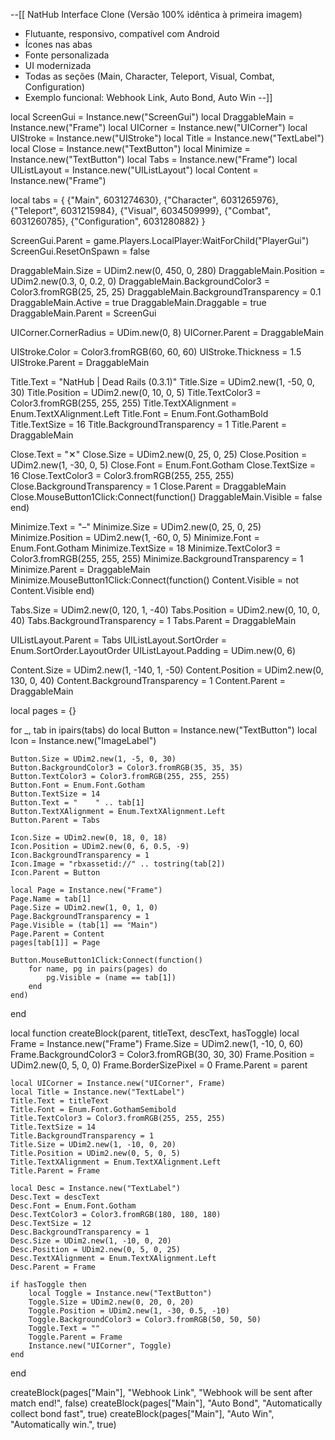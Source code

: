 --[[
  NatHub Interface Clone (Versão 100% idêntica à primeira imagem)
  - Flutuante, responsivo, compatível com Android
  - Ícones nas abas
  - Fonte personalizada
  - UI modernizada
  - Todas as seções (Main, Character, Teleport, Visual, Combat, Configuration)
  - Exemplo funcional: Webhook Link, Auto Bond, Auto Win
--]]

local ScreenGui = Instance.new("ScreenGui")
local DraggableMain = Instance.new("Frame")
local UICorner = Instance.new("UICorner")
local UIStroke = Instance.new("UIStroke")
local Title = Instance.new("TextLabel")
local Close = Instance.new("TextButton")
local Minimize = Instance.new("TextButton")
local Tabs = Instance.new("Frame")
local UIListLayout = Instance.new("UIListLayout")
local Content = Instance.new("Frame")

local tabs = {
    {"Main", 6031274630},
    {"Character", 6031265976},
    {"Teleport", 6031215984},
    {"Visual", 6034509999},
    {"Combat", 6031260785},
    {"Configuration", 6031280882}
}

ScreenGui.Parent = game.Players.LocalPlayer:WaitForChild("PlayerGui")
ScreenGui.ResetOnSpawn = false

DraggableMain.Size = UDim2.new(0, 450, 0, 280)
DraggableMain.Position = UDim2.new(0.3, 0, 0.2, 0)
DraggableMain.BackgroundColor3 = Color3.fromRGB(25, 25, 25)
DraggableMain.BackgroundTransparency = 0.1
DraggableMain.Active = true
DraggableMain.Draggable = true
DraggableMain.Parent = ScreenGui

UICorner.CornerRadius = UDim.new(0, 8)
UICorner.Parent = DraggableMain

UIStroke.Color = Color3.fromRGB(60, 60, 60)
UIStroke.Thickness = 1.5
UIStroke.Parent = DraggableMain

Title.Text = "NatHub | Dead Rails (0.3.1)"
Title.Size = UDim2.new(1, -50, 0, 30)
Title.Position = UDim2.new(0, 10, 0, 5)
Title.TextColor3 = Color3.fromRGB(255, 255, 255)
Title.TextXAlignment = Enum.TextXAlignment.Left
Title.Font = Enum.Font.GothamBold
Title.TextSize = 16
Title.BackgroundTransparency = 1
Title.Parent = DraggableMain

Close.Text = "✕"
Close.Size = UDim2.new(0, 25, 0, 25)
Close.Position = UDim2.new(1, -30, 0, 5)
Close.Font = Enum.Font.Gotham
Close.TextSize = 16
Close.TextColor3 = Color3.fromRGB(255, 255, 255)
Close.BackgroundTransparency = 1
Close.Parent = DraggableMain
Close.MouseButton1Click:Connect(function()
    DraggableMain.Visible = false
end)

Minimize.Text = "–"
Minimize.Size = UDim2.new(0, 25, 0, 25)
Minimize.Position = UDim2.new(1, -60, 0, 5)
Minimize.Font = Enum.Font.Gotham
Minimize.TextSize = 18
Minimize.TextColor3 = Color3.fromRGB(255, 255, 255)
Minimize.BackgroundTransparency = 1
Minimize.Parent = DraggableMain
Minimize.MouseButton1Click:Connect(function()
    Content.Visible = not Content.Visible
end)

Tabs.Size = UDim2.new(0, 120, 1, -40)
Tabs.Position = UDim2.new(0, 10, 0, 40)
Tabs.BackgroundTransparency = 1
Tabs.Parent = DraggableMain

UIListLayout.Parent = Tabs
UIListLayout.SortOrder = Enum.SortOrder.LayoutOrder
UIListLayout.Padding = UDim.new(0, 6)

Content.Size = UDim2.new(1, -140, 1, -50)
Content.Position = UDim2.new(0, 130, 0, 40)
Content.BackgroundTransparency = 1
Content.Parent = DraggableMain

local pages = {}

for _, tab in ipairs(tabs) do
    local Button = Instance.new("TextButton")
    local Icon = Instance.new("ImageLabel")

    Button.Size = UDim2.new(1, -5, 0, 30)
    Button.BackgroundColor3 = Color3.fromRGB(35, 35, 35)
    Button.TextColor3 = Color3.fromRGB(255, 255, 255)
    Button.Font = Enum.Font.Gotham
    Button.TextSize = 14
    Button.Text = "    " .. tab[1]
    Button.TextXAlignment = Enum.TextXAlignment.Left
    Button.Parent = Tabs

    Icon.Size = UDim2.new(0, 18, 0, 18)
    Icon.Position = UDim2.new(0, 6, 0.5, -9)
    Icon.BackgroundTransparency = 1
    Icon.Image = "rbxassetid://" .. tostring(tab[2])
    Icon.Parent = Button

    local Page = Instance.new("Frame")
    Page.Name = tab[1]
    Page.Size = UDim2.new(1, 0, 1, 0)
    Page.BackgroundTransparency = 1
    Page.Visible = (tab[1] == "Main")
    Page.Parent = Content
    pages[tab[1]] = Page

    Button.MouseButton1Click:Connect(function()
        for name, pg in pairs(pages) do
            pg.Visible = (name == tab[1])
        end
    end)
end

local function createBlock(parent, titleText, descText, hasToggle)
    local Frame = Instance.new("Frame")
    Frame.Size = UDim2.new(1, -10, 0, 60)
    Frame.BackgroundColor3 = Color3.fromRGB(30, 30, 30)
    Frame.Position = UDim2.new(0, 5, 0, 0)
    Frame.BorderSizePixel = 0
    Frame.Parent = parent

    local UICorner = Instance.new("UICorner", Frame)
    local Title = Instance.new("TextLabel")
    Title.Text = titleText
    Title.Font = Enum.Font.GothamSemibold
    Title.TextColor3 = Color3.fromRGB(255, 255, 255)
    Title.TextSize = 14
    Title.BackgroundTransparency = 1
    Title.Size = UDim2.new(1, -10, 0, 20)
    Title.Position = UDim2.new(0, 5, 0, 5)
    Title.TextXAlignment = Enum.TextXAlignment.Left
    Title.Parent = Frame

    local Desc = Instance.new("TextLabel")
    Desc.Text = descText
    Desc.Font = Enum.Font.Gotham
    Desc.TextColor3 = Color3.fromRGB(180, 180, 180)
    Desc.TextSize = 12
    Desc.BackgroundTransparency = 1
    Desc.Size = UDim2.new(1, -10, 0, 20)
    Desc.Position = UDim2.new(0, 5, 0, 25)
    Desc.TextXAlignment = Enum.TextXAlignment.Left
    Desc.Parent = Frame

    if hasToggle then
        local Toggle = Instance.new("TextButton")
        Toggle.Size = UDim2.new(0, 20, 0, 20)
        Toggle.Position = UDim2.new(1, -30, 0.5, -10)
        Toggle.BackgroundColor3 = Color3.fromRGB(50, 50, 50)
        Toggle.Text = ""
        Toggle.Parent = Frame
        Instance.new("UICorner", Toggle)
    end
end

createBlock(pages["Main"], "Webhook Link", "Webhook will be sent after match end!", false)
createBlock(pages["Main"], "Auto Bond", "Automatically collect bond fast", true)
createBlock(pages["Main"], "Auto Win", "Automatically win.", true)
